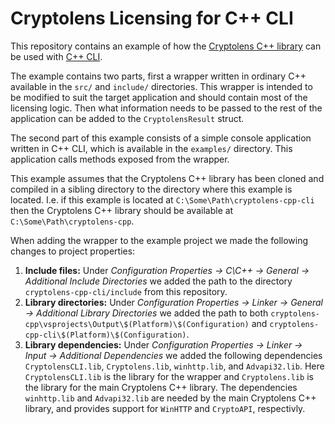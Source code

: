# Cryptolens Licensing for C++ CLI

This repository contains an example of how the [Cryptolens C++ library](https://github.com/cryptolens/cryptolens-cpp) can be used with [C++ CLI](https://en.wikipedia.org/wiki/C%2B%2B/CLI).

The example contains two parts, first a wrapper written in ordinary C++ available in the `src/` and `include/` directories. This wrapper is intended to be modified to suit the target application and should contain most of the licensing logic. Then what information needs to be passed to the rest of the application can be added to the `CryptolensResult` struct.

The second part of this example consists of a simple console application written in C++ CLI, which is available in the `examples/` directory. This application calls methods exposed from the wrapper.

This example assumes that the Cryptolens C++ library has been cloned and compiled in a sibling directory to the directory where this example is located. I.e. if this example is located at `C:\Some\Path\cryptolens-cpp-cli` then the Cryptolens C++ library should be available at `C:\Some\Path\cryptolens-cpp`.

When adding the wrapper to the example project we made the following changes to project properties:

1. **Include files:** Under *Configuration Properties -> C\C++ -> General -> Additional Include Directories* we added the path to the directory `cryptolens-cpp-cli/include` from this repository.
1. **Library directories:** Under *Configuration Properties -> Linker -> General -> Additional Library Directories* we added the path to both `cryptolens-cpp\vsprojects\Output\$(Platform)\$(Configuration)` and `cryptolens-cpp-cli\$(Platform)\$(Configuration)`.
1. **Library dependencies:** Under *Configuration Properties -> Linker -> Input -> Additional Dependencies* we added the following dependencies `CryptolensCLI.lib`, `Cryptolens.lib`, `winhttp.lib`, and `Advapi32.lib`. Here `CryptolensCLI.lib` is the library for the wrapper and `Cryptolens.lib` is the library for the main Cryptolens C++ library. The dependencies `winhttp.lib` and `Advapi32.lib` are needed by the main Cryptolens C++ library, and provides support for `WinHTTP` and `CryptoAPI`, respectivly.
